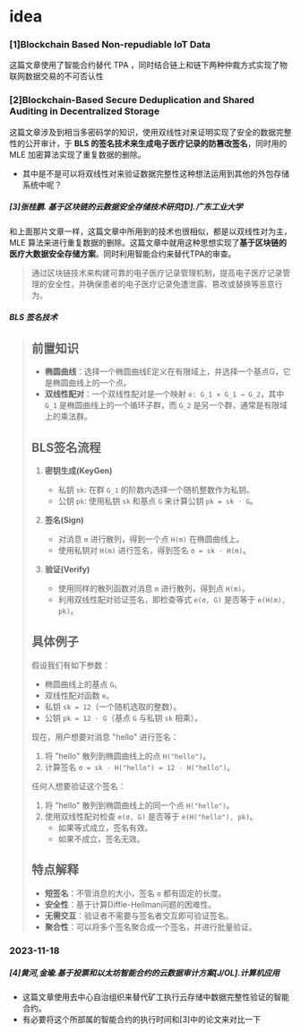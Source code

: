 # idea

### [1]Blockchain Based Non-repudiable IoT Data

这篇文章使用了智能合约替代 TPA ，同时结合链上和链下两种仲裁方式实现了物联网数据交易的不可否认性

### [2]Blockchain-Based Secure Deduplication and Shared Auditing in Decentralized Storage

这篇文章涉及到相当多密码学的知识，使用双线性对来证明实现了安全的数据完整性的公开审计，于 **BLS 的签名技术来生成电子医疗记录的防篡改签名**，同时用的 MLE 加密算法实现了重复数据的删除。

* 其中是不是可以将双线性对来验证数据完整性这种想法运用到其他的外包存储系统中呢？

##### [3]张桂鹏. 基于区块链的云数据安全存储技术研究[D].广东工业大学

和上面那片文章一样，这篇文章中所用到的技术也很相似，都是以双线性对为主，MLE 算法来进行重复数据的删除。这篇文章中就用这种思想实现了**基于区块链的医疗大数据安全存储方案**。同时利用智能合约来替代TPA的审查。

> 通过区块链技术来构建可靠的电子医疗记录管理机制，提高电子医疗记录管理的安全性，并确保患者的电子医疗记录免遭泄露、篡改或替换等恶意行为。

##### BLS 签名技术

> ## 前置知识
>
> - **椭圆曲线**：选择一个椭圆曲线E定义在有限域上，并选择一个基点G，它是椭圆曲线上的一个点。
> - **双线性配对**：一个双线性配对是一个映射 `e: G_1 × G_1 → G_2`，其中 `G_1` 是椭圆曲线上的一个循环子群，而 `G_2` 是另一个群，通常是有限域上的乘法群。
>
> ## BLS签名流程
> 1. **密钥生成(KeyGen)**
>    - 私钥 `sk`: 在群 `G_1` 的阶数内选择一个随机整数作为私钥。
>    - 公钥 `pk`: 使用私钥 `sk` 和基点 `G` 来计算公钥 `pk = sk · G`。
>
> 2. **签名(Sign)**
>    - 对消息 `m` 进行散列，得到一个点 `H(m)` 在椭圆曲线上。
>    - 使用私钥对 `H(m)` 进行签名，得到签名 `σ = sk · H(m)`。
>
> 3. **验证(Verify)**
>    - 使用同样的散列函数对消息 `m` 进行散列，得到点 `H(m)`。
>    - 利用双线性配对验证签名，即检查等式 `e(σ, G)` 是否等于 `e(H(m), pk)`。
>
> ## 具体例子
> 假设我们有如下参数：
> - 椭圆曲线上的基点 `G`。
> - 双线性配对函数 `e`。
> - 私钥 `sk = 12`（一个随机选取的整数）。
> - 公钥 `pk = 12 · G`（基点 `G` 与私钥 `sk` 相乘）。
>
> 现在，用户想要对消息 "hello" 进行签名：
> 1. 将 "hello" 散列到椭圆曲线上的点 `H("hello")`。
> 2. 计算签名 `σ = sk · H("hello") = 12 · H("hello")`。
>
> 任何人想要验证这个签名：
> 1. 将 "hello" 散列到椭圆曲线上的同一个点 `H("hello")`。
> 2. 使用双线性配对检查 `e(σ, G)` 是否等于 `e(H("hello"), pk)`。
>    - 如果等式成立，签名有效。
>    - 如果不成立，签名无效。
>
> ## 特点解释
> - **短签名**：不管消息的大小，签名 `σ` 都有固定的长度。
> - **安全性**：基于计算Diffie-Hellman问题的困难性。
> - **无需交互**：验证者不需要与签名者交互即可验证签名。
> - **聚合性**：可以将多个签名聚合成一个签名，并进行批量验证。

### 2023-11-18
##### [4]黄河,金瑜.基于投票和以太坊智能合约的云数据审计方案[J/OL].计算机应用

* 这篇文章使用去中心自治组织来替代矿工执行云存储中数据完整性验证的智能合约。
* 有必要将这个所部属的智能合约的执行时间和[3]中的论文来对比一下
